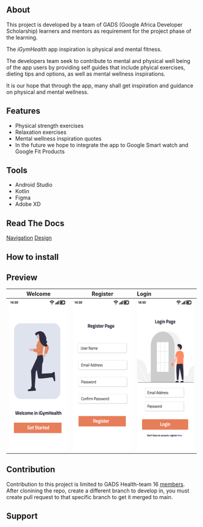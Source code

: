 ## About

This project is developed by a team of GADS (Google Africa Developer Scholarship) learners and mentors as requirement for the project phase of the learning.

The *iGymHealth* app inspiration is physical and mental fitness.

The developers team seek to contribute to mental and physical well being of the app users by providing self guides that include phyical exercises, dieting tips and options, as well as mental wellness inspirations.

It is our hope that through the app, many shall get inspiration and guidance on physical and mental wellness.

## Features
* Physical strength exercises
* Relaxation exercises
* Mental wellness inspiration quotes
* In the future we hope to integrate the app to Google Smart watch and Google Fit Products

## Tools
* Android Studio
* Kotlin
* Figma
* Adobe XD

## Read The Docs

[Navigation](docs/navigation.md)
[Design](docs/main.md)

## How to install

## Preview

  Welcome                |    Register        | Login
:-------------------------:|:-------------------------:|:----------------------
<img src="images/preview/welcome-page.png" height="400em" />|<img src="images/preview/register-page.png" height="400em" />|<img src="images/preview/login-page.png" height="400em" />

## Contribution

Contribution to this project is limited to GADS Health-team 16 [members](CONTRIBUTING.md). After clonining the repo, create a different branch to develop in, you must create pull request to that specific branch to get it merged to main.

## Support


